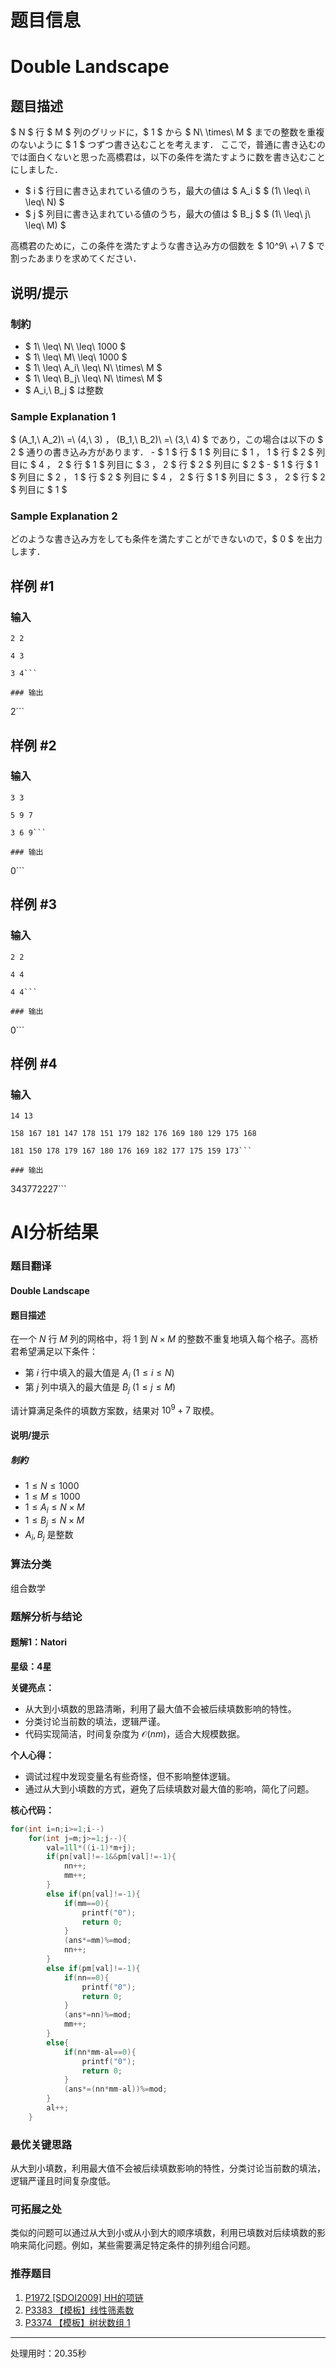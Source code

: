# 题目信息

# Double Landscape

## 题目描述

[problemUrl]: https://atcoder.jp/contests/keyence2019/tasks/keyence2019_d

$ N $ 行 $ M $ 列のグリッドに，$ 1 $ から $ N\ \times\ M $ までの整数を重複のないように $ 1 $ つずつ書き込むことを考えます． ここで，普通に書き込むのでは面白くないと思った高橋君は，以下の条件を満たすように数を書き込むことにしました．

- $ i $ 行目に書き込まれている値のうち，最大の値は $ A_i $ $ (1\ \leq\ i\ \leq\ N) $
- $ j $ 列目に書き込まれている値のうち，最大の値は $ B_j $ $ (1\ \leq\ j\ \leq\ M) $

高橋君のために，この条件を満たすような書き込み方の個数を $ 10^9\ +\ 7 $ で割ったあまりを求めてください．

## 说明/提示

### 制約

- $ 1\ \leq\ N\ \leq\ 1000 $
- $ 1\ \leq\ M\ \leq\ 1000 $
- $ 1\ \leq\ A_i\ \leq\ N\ \times\ M $
- $ 1\ \leq\ B_j\ \leq\ N\ \times\ M $
- $ A_i,\ B_j $ は整数

### Sample Explanation 1

$ (A_1,\ A_2)\ =\ (4,\ 3) $，$ (B_1,\ B_2)\ =\ (3,\ 4) $ であり，この場合は以下の $ 2 $ 通りの書き込み方があります． - $ 1 $ 行 $ 1 $ 列目に $ 1 $，$ 1 $ 行 $ 2 $ 列目に $ 4 $，$ 2 $ 行 $ 1 $ 列目に $ 3 $，$ 2 $ 行 $ 2 $ 列目に $ 2 $ - $ 1 $ 行 $ 1 $ 列目に $ 2 $，$ 1 $ 行 $ 2 $ 列目に $ 4 $，$ 2 $ 行 $ 1 $ 列目に $ 3 $，$ 2 $ 行 $ 2 $ 列目に $ 1 $

### Sample Explanation 2

どのような書き込み方をしても条件を満たすことができないので，$ 0 $ を出力します．

## 样例 #1

### 输入

```
2 2

4 3

3 4```

### 输出

```
2```

## 样例 #2

### 输入

```
3 3

5 9 7

3 6 9```

### 输出

```
0```

## 样例 #3

### 输入

```
2 2

4 4

4 4```

### 输出

```
0```

## 样例 #4

### 输入

```
14 13

158 167 181 147 178 151 179 182 176 169 180 129 175 168

181 150 178 179 167 180 176 169 182 177 175 159 173```

### 输出

```
343772227```

# AI分析结果

### 题目翻译

#### Double Landscape

#### 题目描述

在一个 $N$ 行 $M$ 列的网格中，将 $1$ 到 $N \times M$ 的整数不重复地填入每个格子。高桥君希望满足以下条件：

- 第 $i$ 行中填入的最大值是 $A_i$ $(1 \leq i \leq N)$
- 第 $j$ 列中填入的最大值是 $B_j$ $(1 \leq j \leq M)$

请计算满足条件的填数方案数，结果对 $10^9 + 7$ 取模。

#### 说明/提示

##### 制約

- $1 \leq N \leq 1000$
- $1 \leq M \leq 1000$
- $1 \leq A_i \leq N \times M$
- $1 \leq B_j \leq N \times M$
- $A_i, B_j$ 是整数

### 算法分类
组合数学

### 题解分析与结论

#### 题解1：Natori

**星级：4星**

**关键亮点：**
- 从大到小填数的思路清晰，利用了最大值不会被后续填数影响的特性。
- 分类讨论当前数的填法，逻辑严谨。
- 代码实现简洁，时间复杂度为 $\mathcal{O}(nm)$，适合大规模数据。

**个人心得：**
- 调试过程中发现变量名有些奇怪，但不影响整体逻辑。
- 通过从大到小填数的方式，避免了后续填数对最大值的影响，简化了问题。

**核心代码：**
```cpp
for(int i=n;i>=1;i--)
    for(int j=m;j>=1;j--){
        val=1ll*((i-1)*m+j);
        if(pn[val]!=-1&&pm[val]!=-1){
            nn++;
            mm++;
        }
        else if(pn[val]!=-1){
            if(mm==0){
                printf("0");
                return 0;
            }
            (ans*=mm)%=mod;
            nn++;
        }
        else if(pm[val]!=-1){
            if(nn==0){
                printf("0");
                return 0;
            }
            (ans*=nn)%=mod;
            mm++;
        }
        else{
            if(nn*mm-al==0){
                printf("0");
                return 0;
            }
            (ans*=(nn*mm-al))%=mod;
        }
        al++;
    }
```

### 最优关键思路
从大到小填数，利用最大值不会被后续填数影响的特性，分类讨论当前数的填法，逻辑严谨且时间复杂度低。

### 可拓展之处
类似的问题可以通过从大到小或从小到大的顺序填数，利用已填数对后续填数的影响来简化问题。例如，某些需要满足特定条件的排列组合问题。

### 推荐题目
1. [P1972 [SDOI2009] HH的项链](https://www.luogu.com.cn/problem/P1972)
2. [P3383 【模板】线性筛素数](https://www.luogu.com.cn/problem/P3383)
3. [P3374 【模板】树状数组 1](https://www.luogu.com.cn/problem/P3374)

---
处理用时：20.35秒